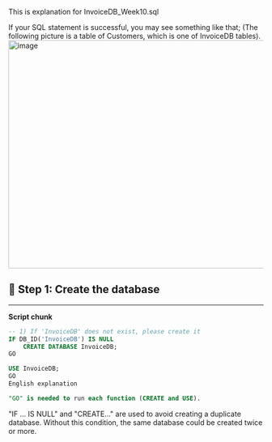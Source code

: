 This is explanation for InvoiceDB_Week10.sql

If your SQL statement is successful, you may see something like that;
(The following picture is a table of Customers, which is one of InvoiceDB tables).
<img width="758" height="451" alt="image" src="https://github.com/user-attachments/assets/7d86606c-2d92-467b-874f-5a2cae56306b" />

## 🧩 Step 1: Create the database
-------------------------------------------------------------------------

**Script chunk**
```sql
-- 1) If 'InvoiceDB' does not exist, please create it
IF DB_ID('InvoiceDB') IS NULL
    CREATE DATABASE InvoiceDB;
GO

USE InvoiceDB;
GO
English explanation

"GO" is needed to run each function (CREATE and USE).
```

"IF ... IS NULL" and "CREATE..." are used to avoid creating a duplicate database.
Without this condition, the same database could be created twice or more.
